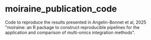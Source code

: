 # moiraine_publication_code
Code to reproduce the results presented in Angelin-Bonnet et al, 2025 "moiraine: an R package to construct reproducible pipelines for the application and comparison of multi-omics integration methods".
